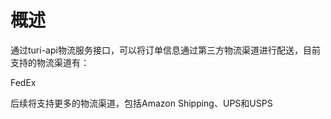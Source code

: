 # 概述

通过turi-api物流服务接口，可以将订单信息通过第三方物流渠道进行配送，目前支持的物流渠道有：

FedEx

后续将支持更多的物流渠道，包括Amazon Shipping、UPS和USPS
